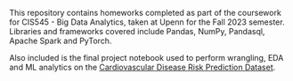 This repository contains homeworks completed as part of the coursework for CIS545 - Big Data Analytics, taken at Upenn for the Fall 2023 semester. Libraries and frameworks covered include Pandas, NumPy, Pandasql, Apache Spark and PyTorch.

Also included is the final project notebook used to perform wrangling, EDA and ML analytics on the [Cardiovascular Disease Risk Prediction Dataset](https://www.kaggle.com/datasets/alphiree/cardiovascular-diseases-risk-prediction-dataset).
